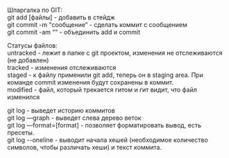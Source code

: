 Шпаргалка по GIT:<br>
git add [файлы] - добавить в стейдж<br>
git commit -m “сообщение” - сделать коммит с сообщением<br>
git commit -am “” - объединить add и commit <br>


Статусы файлов: <br>
untracked - лежит в папке с git проектом, изменения не отслеживаются (не добавлен)<br>
tracked - изменения отслеживаются <br>
staged - к файлу применили git add, теперь он в staging area. При команде commit изменения будут сохранены в коммит.  <br>
modified - файл, который трекается гитом и гит видит, что файл изменился <br>

git log - выведет историю коммитов<br>
git log —graph - выведет слева дерево веток<br>
git log —format=[format] - позволяет форматировать вывод, есть пресеты.<br>
git log --oneline - выводит начала хешей (необходимое количество символов, чтобы различать хеши) и текст коммита. <br>
